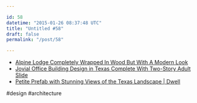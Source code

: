 ```yaml
---

id: 58
datetime: "2015-01-26 08:37:48 UTC"
title: "Untitled #58"
draft: false
permalink: "/post/58"

---
```


 * [Alpine Lodge Completely Wrapped In Wood But With A Modern Look](http://www.homedit.com/small-alpine-lodge/)
 * [Jovial Office Building Design in Texas Complete With Two-Story Adult Slide](http://freshome.com/2015/01/22/jovial-office-building-design-in-texas-complete-with-two-story-adult-slide/)
 * [Petite Prefab with Stunning Views of the Texas Landscape | Dwell](http://www.dwell.com/houses-we-love/article/petite-prefab-stunning-views-texas-landscape#1)

#design #architecture

